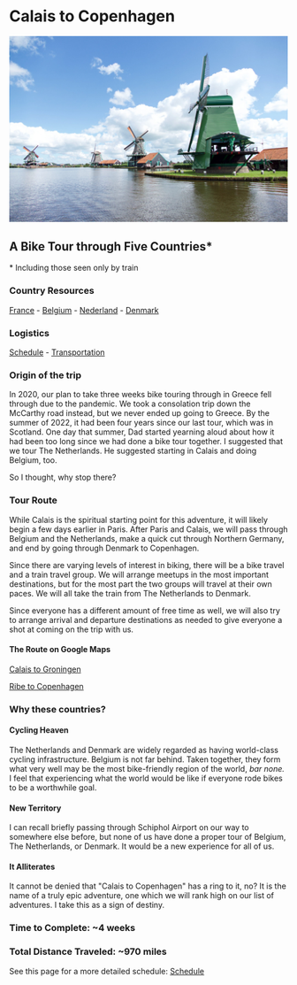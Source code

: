 # Calais to Copenhagen
![windmills](windmills.jpg)
## A Bike Tour through Five Countries*
\* Including those seen only by train

### Country Resources
[France](countries/France.md) - [Belgium](countries/Belgium.md) - [Nederland](countries/Nederland.md) - [Denmark](countries/Denmark.md)

### Logistics
[Schedule](Schedule.md) - [Transportation](Transportation.md)

### Origin of the trip

In 2020, our plan to take three weeks bike touring through in Greece fell through due to the pandemic. We took a consolation trip down the McCarthy road instead, but we never ended up going to Greece. By the summer of 2022, it had been four years since our last tour, which was in Scotland.
One day that summer, Dad started yearning aloud about how it had been too long since we had done a bike tour together. I suggested that we tour The Netherlands. He suggested starting in Calais and doing Belgium, too.

So I thought, why stop there?

### Tour Route

While Calais is the spiritual starting point for this adventure, it will likely begin a few days earlier in Paris. After Paris and Calais, we will pass through Belgium and the Netherlands, make a quick cut through Northern Germany, and end by going through Denmark to Copenhagen. 

Since there are varying levels of interest in biking, there will be a bike travel and a train travel group. We will arrange meetups in the most important destinations, but for the most part the two groups will travel at their own paces.  We will all take the train from The Netherlands to Denmark.

Since everyone has a different amount of free time as well, we will also try to arrange arrival and departure destinations as needed to give everyone a shot at coming on the trip with us.

#### The Route on Google Maps

[Calais to Groningen](https://www.google.com/maps/dir/Calais/Bruges/Brussels/Antwerp/Middelburg,+Netherlands/Rotterdam/The+Hague/Haarlem,+Netherlands/Amsterdam/Groningen/@51.8666083,3.9027405,8z/data=!4m63!4m62!1m5!1m1!1s0x47dc3f75d7f1e363:0xacbed9e08cd279f4!2m2!1d1.858686!2d50.95129!1m5!1m1!1s0x47c350d0c11e420d:0x1aa2f35ac8834df7!2m2!1d3.2247552!2d51.2091807!1m5!1m1!1s0x47c3a4ed73c76867:0xc18b3a66787302a7!2m2!1d4.3571696!2d50.8476424!1m5!1m1!1s0x47c3f68ebfc3887d:0x3eaf448482a88ab8!2m2!1d4.4051485!2d51.2213404!1m5!1m1!1s0x47c48e44065d5267:0x9d5f315bb0ead1b4!2m2!1d3.610998!2d51.4987962!1m5!1m1!1s0x47c5b7605f54c47d:0x5229bbac955e4b85!2m2!1d4.4777326!2d51.9244201!1m5!1m1!1s0x47c5b72f4298bd71:0x400de5a8d1e6c10!2m2!1d4.3006999!2d52.0704978!1m5!1m1!1s0x47c5ef6c60e1e9fb:0x8ae15680b8a17e39!2m2!1d4.6462194!2d52.3873878!1m5!1m1!1s0x47c63fb5949a7755:0x6600fd4cb7c0af8d!2m2!1d4.9041389!2d52.3675734!1m5!1m1!1s0x47c83286b462cca7:0xcb4b5086f9a6c8dc!2m2!1d6.5665017!2d53.2193835!3e1!4e1)

[Ribe to Copenhagen](https://www.google.com/maps/dir/Ribe,+6760,+Denmark/Jelling,+7300,+Denmark/Middelfart,+Denmark/Kerteminde,+5300,+Denmark/Ringsted,+Denmark/Roskilde,+Denmark/Copenhagen/@55.6961541,9.7646135,8z/data=!4m45!4m44!1m5!1m1!1s0x464b37754ca598e1:0xab93f5741872121f!2m2!1d8.774665!2d55.326936!1m5!1m1!1s0x464b7ec893e37ca7:0xd2b4d66aea403807!2m2!1d9.4168679!2d55.753119!1m5!1m1!1s0x464c965822cb5a69:0x487991c3f7f3ec93!2m2!1d9.747172!2d55.497204!1m5!1m1!1s0x464d19e6a2195cab:0x6fc5f8607ec3b20e!2m2!1d10.654979!2d55.455882!1m5!1m1!1s0x4652920273830c2b:0xf7f3d35336cd393c!2m2!1d11.791372!2d55.442952!1m5!1m1!1s0x46525fc995012f29:0xa00afcc1d507710!2m2!1d12.087845!2d55.64191!1m5!1m1!1s0x4652533c5c803d23:0x4dd7edde69467b8!2m2!1d12.5683372!2d55.6760968!3e0!4e1)

### Why these countries?

#### Cycling Heaven
The Netherlands and Denmark are widely regarded as having world-class cycling infrastructure. Belgium is not far behind. Taken together, they form what very well may be the most bike-friendly region of the world, *bar none.* I feel that experiencing what the world would be like if everyone rode bikes to be a worthwhile goal.

#### New Territory
I can recall briefly passing through Schiphol Airport on our way to somewhere else before, but none of us have done a proper tour of Belgium, The Netherlands, or Denmark. It would be a new experience for all of us.

#### It Alliterates
It cannot be denied that "Calais to Copenhagen" has a ring to it, no? It is the name of a truly epic adventure, one which we will rank high on our list of adventures. I take this as a sign of destiny.

### Time to Complete: ~4 weeks

### Total Distance Traveled: ~970 miles

See this page for a more detailed schedule: [Schedule](Schedule.md)
